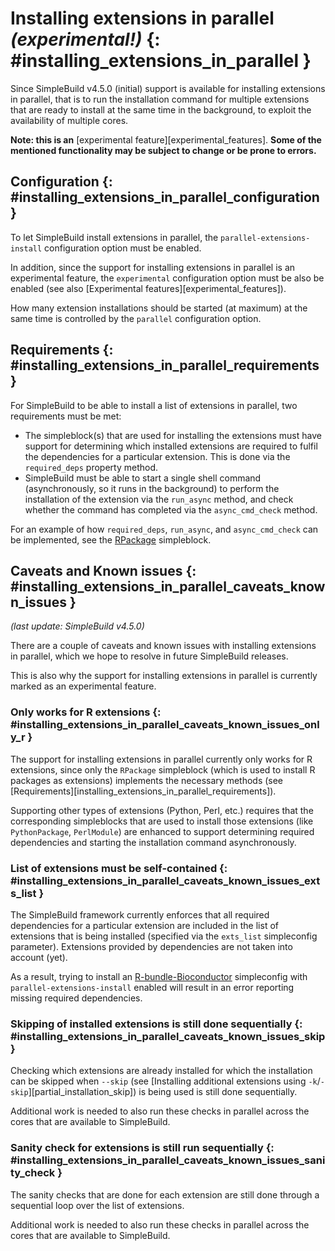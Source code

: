 # Installing extensions in parallel *(experimental!)* {: #installing_extensions_in_parallel }

Since SimpleBuild v4.5.0 (initial) support is available for installing
extensions in parallel, that is to run the installation command for
multiple extensions that are ready to install at the same time in the
background, to exploit the availability of multiple cores.

**Note: this is an**
[experimental feature][experimental_features]. **Some of the mentioned functionality may be subject to
change or be prone to errors.**

## Configuration {: #installing_extensions_in_parallel_configuration }

To let SimpleBuild install extensions in parallel, the
`parallel-extensions-install` configuration option must be enabled.

In addition, since the support for installing extensions in parallel is
an experimental feature, the `experimental` configuration option must be
also be enabled (see also [Experimental features][experimental_features]).

How many extension installations should be started (at maximum) at the
same time is controlled by the `parallel` configuration option.

## Requirements {: #installing_extensions_in_parallel_requirements }

For SimpleBuild to be able to install a list of extensions in parallel,
two requirements must be met:

- The simpleblock(s) that are used for installing the extensions must
    have support for determining which installed extensions are required
    to fulfil the dependencies for a particular extension. This is done
    via the `required_deps` property method.
- SimpleBuild must be able to start a single shell command
    (asynchronously, so it runs in the background) to perform the
    installation of the extension via the `run_async` method, and check
    whether the command has completed via the `async_cmd_check` method.

For an example of how `required_deps`, `run_async`, and
`async_cmd_check` can be implemented, see the
[RPackage](https://github.com/simplebuilders/simplebuild-simpleblocks/blob/main/simplebuild/simpleblocks/generic/rpackage.py)
simpleblock.

## Caveats and Known issues {: #installing_extensions_in_parallel_caveats_known_issues }

*(last update: SimpleBuild v4.5.0)*

There are a couple of caveats and known issues with installing
extensions in parallel, which we hope to resolve in future SimpleBuild
releases.

This is also why the support for installing extensions in parallel is
currently marked as an experimental feature.

### Only works for R extensions {: #installing_extensions_in_parallel_caveats_known_issues_only_r }

The support for installing extensions in parallel currently only works
for R extensions, since only the `RPackage` simpleblock (which is used to
install R packages as extensions) implements the necessary methods (see
[Requirements][installing_extensions_in_parallel_requirements]).

Supporting other types of extensions (Python, Perl, etc.) requires that
the corresponding simpleblocks that are used to install those extensions
(like `PythonPackage`, `PerlModule`) are enhanced to support determining
required dependencies and starting the installation command
asynchronously.

### List of extensions must be self-contained {: #installing_extensions_in_parallel_caveats_known_issues_exts_list }

The SimpleBuild framework currently enforces that all required
dependencies for a particular extension are included in the list of
extensions that is being installed (specified via the `exts_list`
simpleconfig parameter). Extensions provided by dependencies are not taken
into account (yet).

As a result, trying to install an
[R-bundle-Bioconductor](https://github.com/simplebuilders/simplebuild-simpleconfigs/tree/main/simplebuild/simpleconfigs/r/R-bundle-Bioconductor)
simpleconfig with `parallel-extensions-install` enabled will result in an
error reporting missing required dependencies.

### Skipping of installed extensions is still done sequentially {: #installing_extensions_in_parallel_caveats_known_issues_skip }

Checking which extensions are already installed for which the
installation can be skipped when `--skip` (see
[Installing additional extensions using `-k`/`-skip`][partial_installation_skip]) is being used
is still done sequentially.

Additional work is needed to also run these checks in parallel across
the cores that are available to SimpleBuild.

### Sanity check for extensions is still run sequentially {: #installing_extensions_in_parallel_caveats_known_issues_sanity_check }

The sanity checks that are done for each extension are still done
through a sequential loop over the list of extensions.

Additional work is needed to also run these checks in parallel across
the cores that are available to SimpleBuild.
